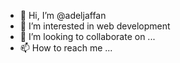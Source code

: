 - 👋 Hi, I’m @adeljaffan
- 👀 I’m interested in web development
- 💞️ I’m looking to collaborate on ...
- 📫 How to reach me ...

<!---
adeljaffan/adeljaffan is a ✨ special ✨ repository because its `README.md` (this file) appears on your GitHub profile.
You can click the Preview link to take a look at your changes.
--->
